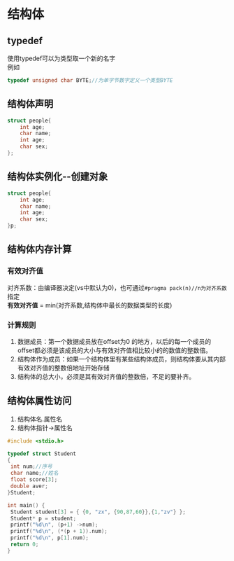 # 结构体

## typedef

使用typedef可以为类型取一个新的名字  
例如

```c
typedef unsigned char BYTE;//为单字节数字定义一个类型BYTE
```

## 结构体声明

```c
struct people{
    int age;
    char name;
    int age;
    char sex;
};
```

## 结构体实例化--创建对象

```c
struct people{
    int age;
    char name;
    int age;
    char sex;
}p;
```

## 结构体内存计算

### 有效对齐值

对齐系数：由编译器决定(vs中默认为0)，也可通过`#pragma pack(n)//n为对齐系数`指定  
**有效对齐值** = min(对齐系数,结构体中最长的数据类型的长度)

### 计算规则

1. 数据成员：第一个数据成员放在offset为0
的地方，以后的每一个成员的offset都必须是该成员的大小与有效对齐值相比较小的的数值的整数倍。
2. 结构体作为成员：如果一个结构体里有某些结构体成员，则结构体要从其内部有效对齐值的整数倍地址开始存储
3. 结构体的总大小，必须是其有效对齐值的整数倍，不足的要补齐。

## 结构体属性访问

1. 结构体名.属性名  
2. 结构体指针->属性名

```c
#include <stdio.h>

typedef struct Student
{
 int num;//序号
 char name;//姓名
 float score[3];
 double aver;
}Student;

int main() {
 Student student[3] = { {0, "zx", {90,87,60}},{1,"zv"} };
 Student* p = student;
 printf("%d\n", (p+1) ->num);
 printf("%d\n", (*(p + 1)).num);
 printf("%d\n", p[1].num);
 return 0;
}
```
